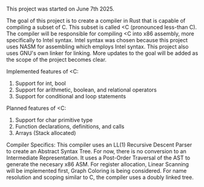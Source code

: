 This project was started on June 7th 2025.

The goal of this project is to create a compiler in Rust that is capable of compiling a subset of C.
This subset is called <C (pronounced less-than C).
The compiler will be responsible for compiling <C into x86 assembly, more specifically to Intel syntax.
Intel syntax was chosen because this project uses NASM for assembling which employs Intel syntax. This project also uses GNU's own linker for linking.
More updates to the goal will be added as the scope of the project becomes clear.

Implemented features of <C:
1. Support for int, bool
2. Support for arithmetic, boolean, and relational operators
3. Support for conditional and loop statements

Planned features of <C:
1. Support for char primitive type
2. Function declarations, definitions, and calls
3. Arrays (Stack allocated)

Compiler Specifics:
This compiler uses an LL(1) Recursive Descent Parser to create an Abstract Syntax Tree. For now, there is no conversion to an Intermediate Representation.
It uses a Post-Order Traversal of the AST to generate the necesary x86 ASM. For register allocation, Linear Scanning will be implemented first, Graph Coloring is being considered.
For name resolution and scoping similar to C, the compiler uses a doubly linked tree.